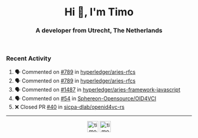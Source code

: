 <h1 align="center">Hi 👋, I'm Timo</h1>
<h3 align="center">A developer from Utrecht, The Netherlands</h3>
<br/>
<!-- https://github.com/rahuldkjain/github-profile-readme-generator --!>

<!--  <p align="left"><img src="https://github-readme-stats.vercel.app/api?username=timoglastra&show_icons=true&count_private=true&" alt="timoglastra" /></p> --!>

<!--
Github language stats
<p align="left"><img src="https://github-readme-stats.vercel.app/api/top-langs/?username=timoglastra&layout=compact" alt="timoglastra" /><p>
-->

<!-- Codestats language stats -->
<!-- <p align="left"><img src="https://codestats-readme.vercel.app/api/top-langs/?username=timoglastra&layout=compact&language_count=12" alt="timoglastra" /><p>    --!>
  
<h3>Recent Activity</h3>

<!--START_SECTION:activity-->
1. 🗣 Commented on [#789](https://github.com/hyperledger/aries-rfcs/issues/789) in [hyperledger/aries-rfcs](https://github.com/hyperledger/aries-rfcs)
2. 🗣 Commented on [#789](https://github.com/hyperledger/aries-rfcs/issues/789) in [hyperledger/aries-rfcs](https://github.com/hyperledger/aries-rfcs)
3. 🗣 Commented on [#1487](https://github.com/hyperledger/aries-framework-javascript/issues/1487) in [hyperledger/aries-framework-javascript](https://github.com/hyperledger/aries-framework-javascript)
4. 🗣 Commented on [#54](https://github.com/Sphereon-Opensource/OID4VCI/issues/54) in [Sphereon-Opensource/OID4VCI](https://github.com/Sphereon-Opensource/OID4VCI)
5. ❌ Closed PR [#40](https://github.com/sicpa-dlab/openid4vc-rs/pull/40) in [sicpa-dlab/openid4vc-rs](https://github.com/sicpa-dlab/openid4vc-rs)
<!--END_SECTION:activity-->

---

<p align="center">
<a href="https://twitter.com/timoglastra" target="blank"><img align="center" src="https://cdn.jsdelivr.net/npm/simple-icons@3.0.1/icons/twitter.svg" alt="timoglastra" height="30" width="30" /></a>
<a href="https://linkedin.com/in/timoglastra" target="blank"><img align="center" src="https://cdn.jsdelivr.net/npm/simple-icons@3.0.1/icons/linkedin.svg" alt="timoglastra" height="30" width="30" /></a>
</p>



